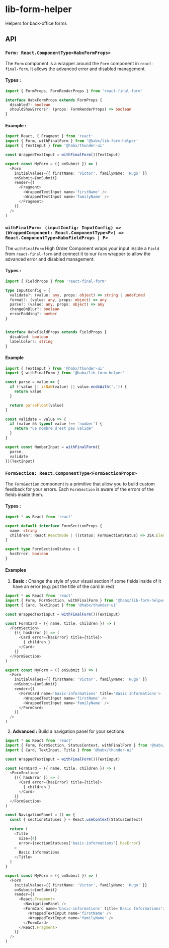# lib-form-helper
Helpers for back-office forms

## API


### `Form: React.ComponentType<HabxFormProps>`

The `Form` component is a wrapper around the `Form` component in `react-final-form`.
It allows the advanced error and disabled management.

#### Types :

```typescript
import { FormProps, FormRenderProps } from 'react-final-form'

interface HabxFormProps extends FormProps {
  disabled?: boolean
  shouldShowErrors?: (props: FormRenderProps) => boolean
}
```

#### Example :

```typescript jsx
import React, { Fragment } from 'react'
import { Form, withFinalForm } from '@habx/lib-form-helper'
import { TextInput } from '@habx/thunder-ui'

const WrappedTextInput = withFinalForm()(TextInput)

export const MyForm = ({ onSubmit }) => (
  <Form
    initialValues={{ firstName: 'Victor', familyName: 'Hugo' }}
    onSubmit={onSubmit}
    render={(
      <Fragment>
        <WrappedTextInput name='firstName' />
        <WrappedTextInput name='familyName' />
      </Fragment>
    )}
  />
)
```

### `withFinalForm: (inputConfig: InputConfig) => (WrappedComponent: React.ComponentType<P>) => React.ComponentType<HabxFieldProps | P>`

The `withFinalForm` High Order Component wraps your input inside a `Field` from `react-final-form` and connect it to our `Form` wrapper to allow the advanced error and disabled management.

#### Types :

```typescript jsx
import { FieldProps } from 'react-final-form'

type InputConfig = {
  validate?: (value: any, props: object) => string | undefined
  format?: (value: any, props: object) => any
  parse?: (value: any, props: object) => any
  changeOnBlur?: boolean
  errorPadding?: number
}


interface HabxFieldProps extends FieldProps {
  disabled: boolean
  labelColor?: string
}
```


#### Example
```typescript jsx
import { TextInput } from '@habx/thunder-ui'
import { withFinalForm } from '@habx/lib-form-helper'

const parse = value => {
  if (!value || isNaN(value) || value.endsWith('.')) {
    return value
  }

  return parseFloat(value)
}

const validate = value => {
  if (value && typeof value !== 'number') {
    return "Ce nombre d'est pas valide"
  }
}

export const NumberInput = withFinalForm({
  parse,
  validate
})(TextInput)
```


### `FormSection: React.ComponentType<FormSectionProps>`

The `FormSection` component is a primitive that allow you to build custom feedback for your errors.
Each `FormSection` is aware of the errors of the fields inside them.


#### Types :


```typescript jsx
import * as React from 'react'

export default interface FormSectionProps {
  name: string
  children?: React.ReactNode | ((status: FormSectionStatus) => JSX.Element)
}

export type FormSectionStatus = {
  hasError: boolean
}
```

#### Examples

1) **Basic :** Change the style of your visual section if some fields inside of it have an error (e.g: put the title of the card in red)

 
```typescript jsx
import * as React from 'react'
import { Form, FormSection, withFinalForm } from '@habx/lib-form-helper'
import { Card, TextInput } from '@habx/thunder-ui'

const WrappedTextInput = withFinalForm()(TextInput)

const FormCard = ({ name, title, children }) => (
  <FormSection>
    {({ hasError }) => (
      <Card error={hasError} title={title}>
        { children }
      </Card>
    )}
  </FormSection>
)

export const MyForm = ({ onSubmit }) => (
  <Form
    initialValues={{ firstName: 'Victor', familyName: 'Hugo' }}
    onSubmit={onSubmit}
    render={(
      <FormCard name='basic-informations' title='Basic Informations'>
        <WrappedTextInput name='firstName' />
        <WrappedTextInput name='familyName' />
      </FormCard>
    )}
  />
)
```

2) **Advanced :** Build a navigation panel for your sections

```typescript jsx
import * as React from 'react'
import { Form, FormSection, StatusContext, withFinalForm } from '@habx/lib-form-helper'
import { Card, TextInput, Title } from '@habx/thunder-ui'

const WrappedTextInput = withFinalForm()(TextInput)

const FormCard = ({ name, title, children }) => (
  <FormSection>
    {({ hasError }) => (
      <Card error={hasError} title={title}>
        { children }
      </Card>
    )}
  </FormSection>
)

const NavigationPanel = () => {
  const { sectionStatuses } = React.useContext(StatusContext)
  
  return (
    <Title 
      size={4} 
      error={sectionStatuses['basic-informations'].hasError}
    >
      Basic Informations
    </Title>
  )
}

export const MyForm = ({ onSubmit }) => (
  <Form
    initialValues={{ firstName: 'Victor', familyName: 'Hugo' }}
    onSubmit={onSubmit}
    render={(
      <React.Fragment>
        <NavigationPanel />
        <FormCard name='basic-informations' title='Basic Informations'>
          <WrappedTextInput name='firstName' />
          <WrappedTextInput name='familyName' />
        </FormCard>
      </React.Fragment>
    )}
  />
)
```
